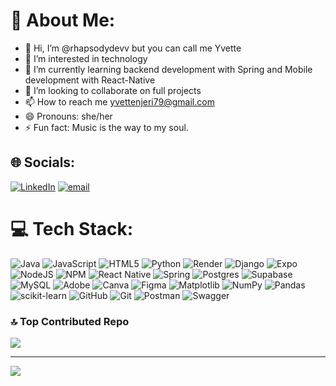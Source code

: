 # 💫 About Me:
- 👋 Hi, I’m @rhapsodydevv but you can call me Yvette
- 👀 I’m interested in technology
- 🌱 I’m currently learning backend development with Spring and Mobile development with React-Native
- 💞️ I’m looking to collaborate on full projects
- 📫 How to reach me yvettenjeri79@gmail.com
- 😄 Pronouns: she/her
- ⚡ Fun fact: Music is the way to my soul.


## 🌐 Socials:
[![LinkedIn](https://img.shields.io/badge/LinkedIn-%230077B5.svg?logo=linkedin&logoColor=white)](https://linkedin.com/in/https://www.linkedin.com/in/yvette-njeri-karanja/) [![email](https://img.shields.io/badge/Email-D14836?logo=gmail&logoColor=white)](mailto:yvettenjeri79@gmail.com) 

# 💻 Tech Stack:
![Java](https://img.shields.io/badge/java-%23ED8B00.svg?style=for-the-badge&logo=openjdk&logoColor=white) ![JavaScript](https://img.shields.io/badge/javascript-%23323330.svg?style=for-the-badge&logo=javascript&logoColor=%23F7DF1E) ![HTML5](https://img.shields.io/badge/html5-%23E34F26.svg?style=for-the-badge&logo=html5&logoColor=white) ![Python](https://img.shields.io/badge/python-3670A0?style=for-the-badge&logo=python&logoColor=ffdd54) ![Render](https://img.shields.io/badge/Render-%46E3B7.svg?style=for-the-badge&logo=render&logoColor=white) ![Django](https://img.shields.io/badge/django-%23092E20.svg?style=for-the-badge&logo=django&logoColor=white) ![Expo](https://img.shields.io/badge/expo-1C1E24?style=for-the-badge&logo=expo&logoColor=#D04A37) ![NodeJS](https://img.shields.io/badge/node.js-6DA55F?style=for-the-badge&logo=node.js&logoColor=white) ![NPM](https://img.shields.io/badge/NPM-%23CB3837.svg?style=for-the-badge&logo=npm&logoColor=white) ![React Native](https://img.shields.io/badge/react_native-%2320232a.svg?style=for-the-badge&logo=react&logoColor=%2361DAFB) ![Spring](https://img.shields.io/badge/spring-%236DB33F.svg?style=for-the-badge&logo=spring&logoColor=white) ![Postgres](https://img.shields.io/badge/postgres-%23316192.svg?style=for-the-badge&logo=postgresql&logoColor=white) ![Supabase](https://img.shields.io/badge/Supabase-3ECF8E?style=for-the-badge&logo=supabase&logoColor=white) ![MySQL](https://img.shields.io/badge/mysql-4479A1.svg?style=for-the-badge&logo=mysql&logoColor=white) ![Adobe](https://img.shields.io/badge/adobe-%23FF0000.svg?style=for-the-badge&logo=adobe&logoColor=white) ![Canva](https://img.shields.io/badge/Canva-%2300C4CC.svg?style=for-the-badge&logo=Canva&logoColor=white) ![Figma](https://img.shields.io/badge/figma-%23F24E1E.svg?style=for-the-badge&logo=figma&logoColor=white) ![Matplotlib](https://img.shields.io/badge/Matplotlib-%23ffffff.svg?style=for-the-badge&logo=Matplotlib&logoColor=black) ![NumPy](https://img.shields.io/badge/numpy-%23013243.svg?style=for-the-badge&logo=numpy&logoColor=white) ![Pandas](https://img.shields.io/badge/pandas-%23150458.svg?style=for-the-badge&logo=pandas&logoColor=white) ![scikit-learn](https://img.shields.io/badge/scikit--learn-%23F7931E.svg?style=for-the-badge&logo=scikit-learn&logoColor=white) ![GitHub](https://img.shields.io/badge/github-%23121011.svg?style=for-the-badge&logo=github&logoColor=white) ![Git](https://img.shields.io/badge/git-%23F05033.svg?style=for-the-badge&logo=git&logoColor=white) ![Postman](https://img.shields.io/badge/Postman-FF6C37?style=for-the-badge&logo=postman&logoColor=white) ![Swagger](https://img.shields.io/badge/-Swagger-%23Clojure?style=for-the-badge&logo=swagger&logoColor=white)

<!---# 📊 GitHub Stats:
![](https://github-readme-stats.vercel.app/api?username=rhapsodydevv&theme=dark&hide_border=false&include_all_commits=false&count_private=true)<br/>
![](https://nirzak-streak-stats.vercel.app/?user=rhapsodydevv&theme=dark&hide_border=false)<br/>
![](https://github-readme-stats.vercel.app/api/top-langs/?username=rhapsodydevv&theme=dark&hide_border=false&include_all_commits=false&count_private=true&layout=compact)
-->

### 🔝 Top Contributed Repo
![](https://github-contributor-stats.vercel.app/api?username=rhapsodydevv&limit=5&theme=dark&combine_all_yearly_contributions=true)

---
[![](https://visitcount.itsvg.in/api?id=rhapsodydevv&icon=0&color=0)](https://visitcount.itsvg.in)

<!-- Proudly created with GPRM ( https://gprm.itsvg.in ) -->
<!---
- 👋 Hi, I’m @rhapsodydevv but you can call me Yvette
- 👀 I’m interested in AI and Machine Learning
- 🌱 I’m currently learning Python
- 💞️ I’m looking to collaborate on project creations
- 📫 How to reach me yvettenjeri79@gmail.com
- 😄 Pronouns: she/her
- ⚡ Fun fact: Music is the way to my soul.

<!---
rhapsodydevv/rhapsodydevv is a ✨ special ✨ repository because its `README.md` (this file) appears on your GitHub profile.
You can click the Preview link to take a look at your changes.
--->
